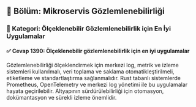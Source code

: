 ## 📘 Bölüm: Mikroservis Gözlemlenebilirliği
### 🔹 Kategori: Ölçeklenebilir Gözlemlenebilirlik için En İyi Uygulamalar
#### ✅ Cevap 1390: Ölçeklenebilir gözlemlenebilirlik için en iyi uygulamalar

Gözlemlenebilirliği ölçeklendirmek için merkezi log, metrik ve izleme sistemleri kullanılmalı, veri toplama ve saklama otomatikleştirilmeli, etiketleme ve standartlaştırma sağlanmalıdır. Rust tabanlı sistemlerde Prometheus, OpenTelemetry ve merkezi log yönetimi ile bu uygulamalar hayata geçirilebilir. Altyapının sürdürülebilirliği için otomasyon, dokümantasyon ve sürekli izleme önemlidir.
